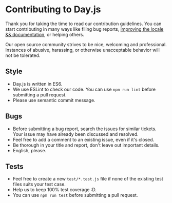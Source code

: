 # Contributing to Day.js

Thank you for taking the time to read our contribution guidelines. You can start contributing in many ways like filing bug reports, [improving the locale && documentation](https://github.com/iamkun/dayjs/issues/171), or helping others.

Our open source community strives to be nice, welcoming and professional. Instances of abusive, harassing, or otherwise unacceptable behavior will not be tolerated.

## Style

* Day.js is written in ES6.
* We use ESLint to check our code. You can use `npm run lint` before submitting a pull request.
* Please use semantic commit message.

## Bugs

* Before submitting a bug report, search the issues for similar tickets. Your issue may have already been discussed and resolved. 
* Feel free to add a comment to an existing issue, even if it's closed.
* Be thorough in your title and report, don't leave out important details.
* English, please.

## Tests

* Feel free to create a new `test/*.test.js` file if none of the existing test files suits your test case.
* Help us to keep 100% test coverage :D.
* You can use `npm run test` before submitting a pull request.
